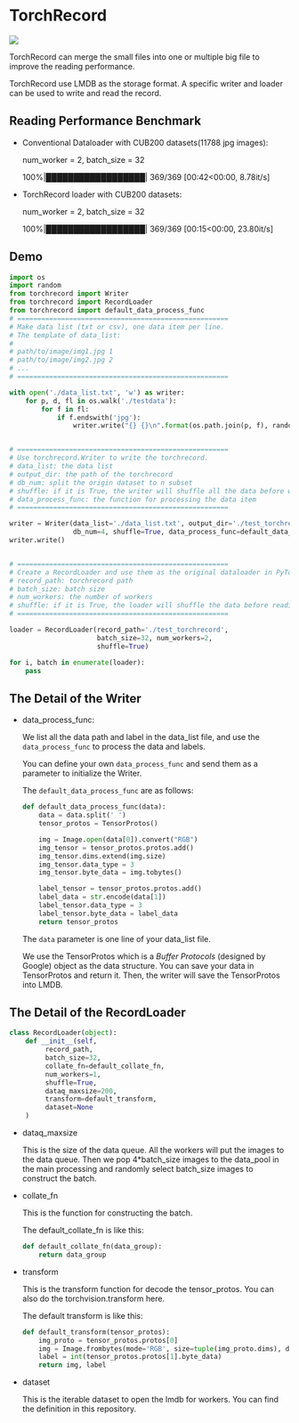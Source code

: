 # TorchRecord

![](https://img.shields.io/badge/torchrecord-v0.0.1-blue.svg)

TorchRecord can merge the small files into one or multiple big file to improve the reading performance.

TorchRecord use LMDB as the storage format. A specific writer and loader can be used to write and read the record.

## Reading Performance Benchmark

- Conventional Dataloader with CUB200 datasets(11788 jpg images):

    num_worker = 2, batch_size = 32
    
    100%|██████████████████| 369/369 [00:42<00:00,  8.78it/s]
    
- TorchRecord loader with CUB200 datasets:

    num_worker = 2, batch_size = 32
    
    100%|██████████████████| 369/369 [00:15<00:00, 23.80it/s]
    
## Demo

```python
import os
import random
from torchrecord import Writer
from torchrecord import RecordLoader
from torchrecord import default_data_process_func
# =====================================================
# Make data list (txt or csv), one data item per line.
# The template of data_list:
#
# path/to/image/img1.jpg 1
# path/to/image/img2.jpg 2
# ...
# =====================================================

with open('./data_list.txt', 'w') as writer:
    for p, d, fl in os.walk('./testdata'):
        for f in fl:
            if f.endswith('jpg'):
                writer.write("{} {}\n".format(os.path.join(p, f), random.randint(0, 10)))


# =====================================================
# Use torchrecord.Writer to write the torchrecord.
# data_list: the data list
# output_dir: the path of the torchrecord
# db_num: split the origin dataset to n subset
# shuffle: if it is True, the writer will shuffle all the data before writing them to the torchrecord
# data_process_func: the function for processing the data item
# =====================================================

writer = Writer(data_list='./data_list.txt', output_dir='./test_torchrecord', 
                db_num=4, shuffle=True, data_process_func=default_data_process_func)
writer.write()


# =====================================================
# Create a RecordLoader and use them as the original dataloader in PyTorch
# record_path: torchrecord path
# batch_size: batch size
# num_workers: the number of workers
# shuffle: if it is True, the loader will shuffle the data before reading them
# =====================================================

loader = RecordLoader(record_path='./test_torchrecord', 
                      batch_size=32, num_workers=2, 
                      shuffle=True)

for i, batch in enumerate(loader):
    pass

```

## The Detail of the Writer

- data_process_func:

    We list all the data path and label in the data_list file, and use the `data_process_func` to process the data and labels.

    You can define your own `data_process_func` and send them as a parameter to initialize the Writer.

    The `default_data_process_func` are as follows:

    ```python
    def default_data_process_func(data):
        data = data.split(' ')
        tensor_protos = TensorProtos()

        img = Image.open(data[0]).convert("RGB")
        img_tensor = tensor_protos.protos.add()
        img_tensor.dims.extend(img.size)
        img_tensor.data_type = 3
        img_tensor.byte_data = img.tobytes()

        label_tensor = tensor_protos.protos.add()
        label_data = str.encode(data[1])
        label_tensor.data_type = 3
        label_tensor.byte_data = label_data
        return tensor_protos
    ```

    The `data` parameter is one line of your data_list file. 

    We use the TensorProtos which is a *Buffer Protocols* (designed by Google) object as the data structure. You can save your data in TensorProtos
    and return it. Then, the writer will save the TensorProtos into LMDB.
    

## The Detail of the RecordLoader
```python
class RecordLoader(object):
    def __init__(self, 
         record_path,
         batch_size=32, 
         collate_fn=default_collate_fn, 
         num_workers=1,
         shuffle=True, 
         dataq_maxsize=200, 
         transform=default_transform, 
         dataset=None
    )
```

- dataq_maxsize

    This is the size of the data queue. All the workers will put the images to the data queue. Then we pop 4*batch_size images to the data_pool in the main processing and randomly select batch_size images to construct the batch.
    
- collate_fn

    This is the function for constructing the batch.
    
    The default_collate_fn is like this:
    
    ```python
    def default_collate_fn(data_group):
        return data_group
    ```
    
- transform

    This is the transform function for decode the tensor_protos. You can also do the torchvision.transform here.
    
    The default transform is like this:
    
    ```python
    def default_transform(tensor_protos):
        img_proto = tensor_protos.protos[0]
        img = Image.frombytes(mode='RGB', size=tuple(img_proto.dims), data=img_proto.byte_data)
        label = int(tensor_protos.protos[1].byte_data)
        return img, label
    ```
    
- dataset

    This is the iterable dataset to open the lmdb for workers. You can find the definition in this repository.


